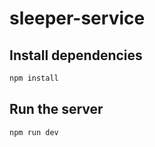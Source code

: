 # sleeper-service

## Install dependencies

```bash
npm install
```

## Run the server

```bash
npm run dev
```
